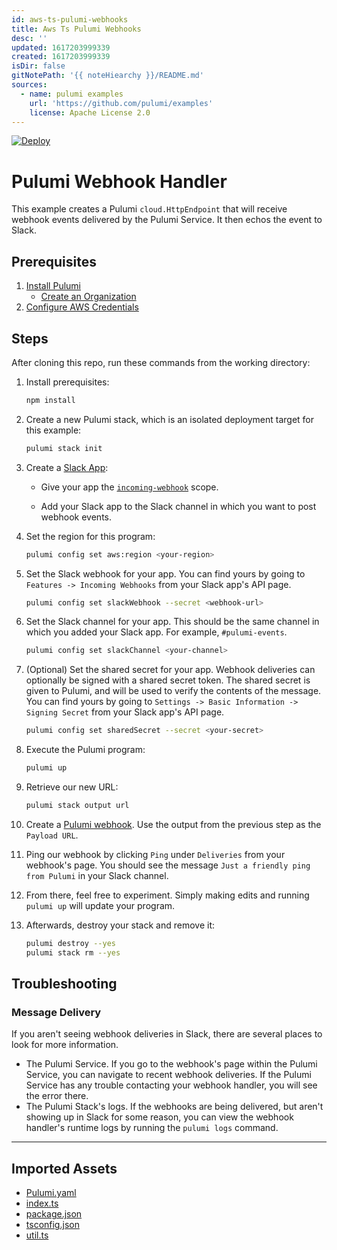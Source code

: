 ```yaml
---
id: aws-ts-pulumi-webhooks
title: Aws Ts Pulumi Webhooks
desc: ''
updated: 1617203999339
created: 1617203999339
isDir: false
gitNotePath: '{{ noteHiearchy }}/README.md'
sources:
  - name: pulumi examples
    url: 'https://github.com/pulumi/examples'
    license: Apache License 2.0
---
```

[![Deploy](https://get.pulumi.com/new/button.svg)](https://app.pulumi.com/new)

# Pulumi Webhook Handler

This example creates a Pulumi `cloud.HttpEndpoint` that will receive webhook events delivered
by the Pulumi Service. It then echos the event to Slack.

## Prerequisites

1. [Install Pulumi](https://www.pulumi.com/docs/get-started/install/)
   - [Create an Organization](https://www.pulumi.com/docs/intro/console/accounts-and-organizations/organizations/)
2. [Configure AWS Credentials](https://www.pulumi.com/docs/intro/cloud-providers/aws/setup/)

## Steps

After cloning this repo, run these commands from the working directory:

1. Install prerequisites:

   ```bash
   npm install
   ```

2. Create a new Pulumi stack, which is an isolated deployment target for this example:

   ```bash
   pulumi stack init
   ```

3. Create a [Slack App](https://api.slack.com/apps):

   - Give your app the [`incoming-webhook`](https://api.slack.com/scopes/incoming-webhook) scope.

   - Add your Slack app to the Slack channel in which you want to post webhook events.

4. Set the region for this program:

   ```bash
   pulumi config set aws:region <your-region>
   ```

5. Set the Slack webhook for your app. You can find yours by going to `Features -> Incoming Webhooks` from your Slack app's API page.

   ```bash
   pulumi config set slackWebhook --secret <webhook-url>
   ```

6. Set the Slack channel for your app. This should be the same channel in which you added your Slack app. For example, `#pulumi-events`.

   ```bash
   pulumi config set slackChannel <your-channel>
   ```

7. (Optional) Set the shared secret for your app. Webhook deliveries can optionally be signed with a shared secret token. The shared secret is given to Pulumi, and will be used to verify the contents of the message. You can find yours by going to `Settings -> Basic Information -> Signing Secret` from your Slack app's API page.

   ```bash
   pulumi config set sharedSecret --secret <your-secret>
   ```

8. Execute the Pulumi program:

   ```bash
   pulumi up
   ```

9. Retrieve our new URL:

   ```bash
   pulumi stack output url
   ```

10. Create a [Pulumi webhook](https://www.pulumi.com/docs/intro/console/extensions/webhooks/). Use the output from the previous step as the `Payload URL`.

11. Ping our webhook by clicking `Ping` under `Deliveries` from your webhook's page. You should see the message `Just a friendly ping from Pulumi` in your Slack channel.

12. From there, feel free to experiment. Simply making edits and running `pulumi up` will update your program.

13. Afterwards, destroy your stack and remove it:

    ```bash
    pulumi destroy --yes
    pulumi stack rm --yes
    ```

## Troubleshooting

### Message Delivery

If you aren't seeing webhook deliveries in Slack, there are several places to look for more information.

- The Pulumi Service. If you go to the webhook's page within the Pulumi Service, you can navigate to
  recent webhook deliveries. If the Pulumi Service has any trouble contacting your webhook handler,
  you will see the error there.
- The Pulumi Stack's logs. If the webhooks are being delivered, but aren't showing up in Slack for some
  reason, you can view the webhook handler's runtime logs by running the `pulumi logs` command.

* * *

## Imported Assets

- [Pulumi.yaml](/assets/pulumi.yaml)
- [index.ts](/assets/index.ts)
- [package.json](/assets/package.json)
- [tsconfig.json](/assets/tsconfig.json)
- [util.ts](/assets/util.ts)

